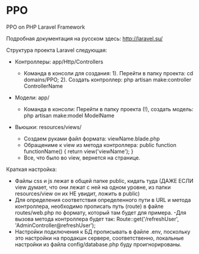 # PPO
PPO on PHP Laravel Framework

Подробная документация на русском здесь: http://laravel.su/

Структура проекта Laravel следующая:
  - Контроллеры: app/Http/Controllers
      - Команда в консоли для создания: 
        1). Перейти в папку проекта: cd domains/PPO; 
        2). Создать контроллер: php artisan make:controller ControllerName
  - Модели: app/
      - Команда в консоли: Перейти в папку проекта (!), создать модель: php artisan make:model ModelName
  
  - Вьюшки: resources/views/
      - Создаем руками файл формата: viewName.blade.php
      - Обращениме к view из метода контроллера: public function functionName() { return view('viewName'); }
      - Все, что было во view, вернется на странице.
      
Краткая настройка:
  - Файлы css и js лежат в общей папке public, кидать туда (ДАЖЕ ЕСЛИ view думает, что они лежат с ней на одном уровне, из папки resources/view он их НЕ увидит, ложить в public)
  - Для определения соответствия определенного пути в URL и метода контроллера, необходимо прописать путь (route) в файле routes/web.php по формату, который там будет для примера.
      -Для вызова метода контроллера будет так: Route::get('/refreshUser', 'AdminController@refreshUser');
  - Настройки подключения к БД прописывать в файле .env, поскольку это настройки на продакшн сервере, соответственно, локальные настройки из файла config/database.php буду проигнорированы.
